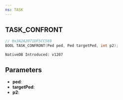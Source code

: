 ```yaml
---
ns: TASK
---
```

## TASK_CONFRONT

```c
// 0x3A2A2071DF5CC569
BOOL TASK_CONFRONT(Ped ped, Ped targetPed, int p2);
```

```
NativeDB Introduced: v1207
```

## Parameters
* **ped**:
* **targetPed**:
* **p2**:
